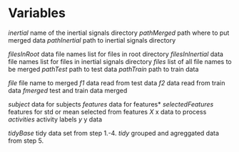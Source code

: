 # Variables

*inertial* name of the inertial signals directory
*pathMerged* path where to put merged data
*pathInertial* path to inertial signals directory

*filesInRoot* data file names list for files in root directory
*filesInInertial* data file names list for files in inertial signals directory
*files* list of all file names to be merged
*pathTest* path to test data
*pathTrain* path to train data

*file* file name to merged
*f1* data read from test data
*f2* data read from train data
*fmerged* test and train data merged 

*subject* data for subjects
*features* data for features*
*selectedFeatures* features for std or mean selected from features
*X* x data to process
*activities* activity labels
*y* y data

*tidyBase* tidy data set from step 1.-4.
*tidy* grouped and agreggated data from step 5.